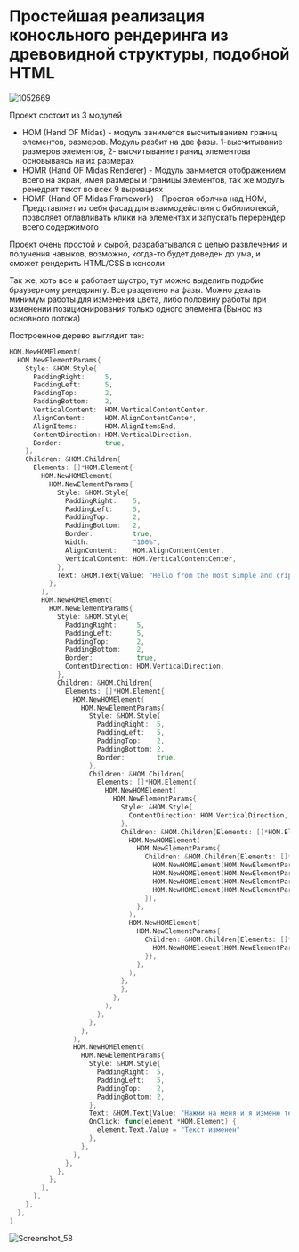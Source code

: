 # Простейшая реализация коносльного рендеринга из древовидной структуры, подобной HTML

![1052669](https://user-images.githubusercontent.com/67334706/175805763-e1545c4c-37af-4b0e-80da-b691f0726e61.jpg)

Проект состоит из 3 модулей

- HOM (Hand OF Midas) - модуль занимется высчитыванием границ элементов, размеров. Модуль разбит на две фазы. 1-высчитывание размеров элементов, 2- высчитывание границ элементова основываясь на их размерах
- HOMR (Hand OF Midas Renderer) - Модуль занмиется отображением всего на экран, имея размеры и границы элементов, так же модуль ренедрит текст во всех 9 выриациях
- HOMF (Hand OF Midas Framework) - Простая оболчка над HOM, Представляет из себя фасад для взаимодействия с бибилиотекой, позволяет отлавливать клики на элементах и запускать перерендер всего содержимого 

Проект очень простой и сырой, разрабатывался с целью развлечения и получения навыков, возможно, когда-то будет доведен до ума, и сможет рендерить HTML/CSS в консоли

Так же, хоть все и работает шустро, тут можно выделить подобие браузерному рендерингу. Все разделено на фазы.
Можно делать минимум работы для изменения цвета, либо половину работы при изменении позиционирования только одного элемента (Вынос из основного потока)

Построенное дерево выглядит так:

```go
HOM.NewHOMElement(
  HOM.NewElementParams{
    Style: &HOM.Style{
      PaddingRight:     5,
      PaddingLeft:      5,
      PaddingTop:       2,
      PaddingBottom:    2,
      VerticalContent:  HOM.VerticalContentCenter,
      AlignContent:     HOM.AlignContentCenter,
      AlignItems:       HOM.AlignItemsEnd,
      ContentDirection: HOM.VerticalDirection,
      Border:           true,
    },
    Children: &HOM.Children{
      Elements: []*HOM.Element{
        HOM.NewHOMElement(
          HOM.NewElementParams{
            Style: &HOM.Style{
              PaddingRight:    5,
              PaddingLeft:     5,
              PaddingTop:      2,
              PaddingBottom:   2,
              Border:          true,
              Width:           "100%",
              AlignContent:    HOM.AlignContentCenter,
              VerticalContent: HOM.VerticalContentCenter,
            },
            Text: &HOM.Text{Value: "Hello from the most simple and crippled console renderer in the world!"},
          },
        ),
        HOM.NewHOMElement(
          HOM.NewElementParams{
            Style: &HOM.Style{
              PaddingRight:     5,
              PaddingLeft:      5,
              PaddingTop:       2,
              PaddingBottom:    2,
              Border:           true,
              ContentDirection: HOM.VerticalDirection,
            },
            Children: &HOM.Children{
              Elements: []*HOM.Element{
                HOM.NewHOMElement(
                  HOM.NewElementParams{
                    Style: &HOM.Style{
                      PaddingRight:  5,
                      PaddingLeft:   5,
                      PaddingTop:    2,
                      PaddingBottom: 2,
                      Border:        true,
                    },
                    Children: &HOM.Children{
                      Elements: []*HOM.Element{
                        HOM.NewHOMElement(
                          HOM.NewElementParams{
                            Style: &HOM.Style{
                              ContentDirection: HOM.VerticalDirection,
                            },
                            Children: &HOM.Children{Elements: []*HOM.Element{
                              HOM.NewHOMElement(
                                HOM.NewElementParams{
                                  Children: &HOM.Children{Elements: []*HOM.Element{
                                    HOM.NewHOMElement(HOM.NewElementParams{ID: "1", Text: &HOM.Text{Value: "hello"}}),
                                    HOM.NewHOMElement(HOM.NewElementParams{Text: &HOM.Text{Value: "hello"}}),
                                    HOM.NewHOMElement(HOM.NewElementParams{Text: &HOM.Text{Value: "hello"}}),
                                    HOM.NewHOMElement(HOM.NewElementParams{Text: &HOM.Text{Value: "hello"}}),
                                  }},
                                },
                              ),
                              HOM.NewHOMElement(
                                HOM.NewElementParams{
                                  Children: &HOM.Children{Elements: []*HOM.Element{
                                    HOM.NewHOMElement(HOM.NewElementParams{Text: &HOM.Text{Value: "Some Text"}}),
                                  }},
                                },
                              ),
                            },
                            },
                          },
                        ),
                      },
                    },
                  },
                ),
                HOM.NewHOMElement(
                  HOM.NewElementParams{
                    Style: &HOM.Style{
                      PaddingRight:  5,
                      PaddingLeft:   5,
                      PaddingTop:    2,
                      PaddingBottom: 2,
                    },
                    Text: &HOM.Text{Value: "Нажми на меня и я изменю текст"},
                    OnClick: func(element *HOM.Element) {
                      element.Text.Value = "Текст изменен"
                    },
                  },
                ),
              },
            },
          },
        ),
      },
    },
  },
)
```


![Screenshot_58](https://user-images.githubusercontent.com/67334706/175764324-d611c2eb-0110-4fc5-a9be-1d41d082dc03.png)

